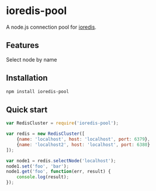 # ioredis-pool

A node.js connection pool for [ioredis](https://github.com/luin/ioredis).

## Features

Select node by name

## Installation

```sh
npm install ioredis-pool
```

## Quick start
```js
var RedisCluster = require('ioredis-pool');

var redis = new RedisCluster([
	{name: 'localhost', host: 'localhost', port: 6379},
	{name: 'localhost2', host: 'localhost', port: 6380}
]);

var node1 = redis.selectNode('localhost');
node1.set('foo', 'bar');
node1.get('foo', function(err, result) {
	console.log(result);
});
```